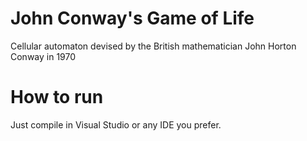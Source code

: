 # John Conway's Game of Life

Cellular automaton devised by the British mathematician John Horton Conway in 1970

# How to run

Just compile in Visual Studio or any IDE you prefer.